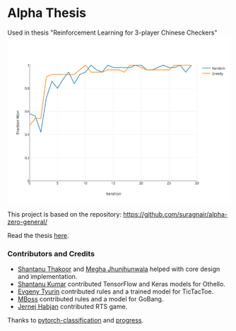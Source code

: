# Alpha Thesis

Used in thesis "Reinforcement Learning for 3-player Chinese Checkers"
![alt tag](https://github.com/suragnair/alpha-zero-general/raw/master/pretrained_models/6x6.png)

This project is based on the repository:
https://github.com/suragnair/alpha-zero-general/

Read the thesis [here](https://github.com/davidschulte/alpha-thesis/Thesis.pdf).


### Contributors and Credits
* [Shantanu Thakoor](https://github.com/ShantanuThakoor) and [Megha Jhunjhunwala](https://github.com/jjw-megha) helped with core design and implementation.
* [Shantanu Kumar](https://github.com/SourKream) contributed TensorFlow and Keras models for Othello.
* [Evgeny Tyurin](https://github.com/evg-tyurin) contributed rules and a trained model for TicTacToe.
* [MBoss](https://github.com/1424667164) contributed rules and a model for GoBang.
* [Jernej Habjan](https://github.com/JernejHabjan) contributed RTS game.

Thanks to [pytorch-classification](https://github.com/bearpaw/pytorch-classification) and [progress](https://github.com/verigak/progress).

